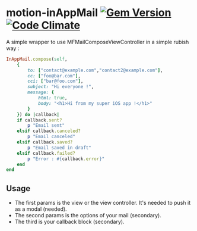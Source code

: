 # motion-inAppMail [![Gem Version](https://badge.fury.io/rb/motion-inappmail.png)](http://badge.fury.io/rb/motion-inappmail) [![Code Climate](https://codeclimate.com/github/Swatto/motion-inappmail.png)](https://codeclimate.com/github/Swatto/motion-inappmail)

A simple wrapper to use MFMailComposeViewController in a simple rubish way :

```ruby
InAppMail.compose(self,
    {
        to: ["contact@example.com","contact2@example.com"],
        cc: ["foo@bar.com"],
        cci: ["bar@foo.com"],
        subject: "Hi everyone !",
        message: {
            html: true,
            body: "<h1>Hi from my super iOS app !</h1>"
        }
    }) do |callback|
    if callback.sent?
        p "Email sent"
    elsif callback.canceled?
        p "Email canceled"
    elsif callback.saved?
        p "Email saved in draft"
    elsif callback.failed?
        p "Error : #{callback.error}"
    end
end
```

## Usage

* The first params is the view or the view controller. It's needed to push it as a modal (needed).
* The second params is the options of your mail (secondary).
* The third is your callback block (secondary).
